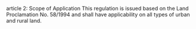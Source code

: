 article 2: Scope of Application
This regulation is issued based on the Land Proclamation No. 58&#x2F;1994 and shall have applicability on all types of urban and rural land.
<ul>
</ul>